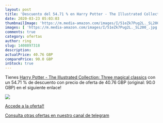 ```yaml
---
layout: post
title: 'Descuento del 54.71 % en Harry Potter - The Illustrated Collectio'
date: 2020-03-23 05:03:03
thumbnailImage: 'https://m.media-amazon.com/images/I/51eZk7Pug2L._SL200_.jpg'
images: [ 'https://m.media-amazon.com/images/I/51eZk7Pug2L._SL200_.jpg' ]
comments: true
category: ofertas
author: ring
slug: 1408897318
description:
actualPrice: 40.76 GBP
comparePrice: 90.0 GBP
inStock: true
---
```


Tienes [Harry Potter - The Illustrated Collection: Three magical classics](https://www.amazon.co.uk/dp/1408897318/?tag=redken01-21) con un 54.71 % de descuento con precio de oferta de 40.76 GBP (original: 90.0 GBP) en el siguiente enlace!

[![](https://m.media-amazon.com/images/I/51eZk7Pug2L._SL200_.jpg)](https://www.amazon.co.uk/dp/1408897318/?tag=redken01-21)

[Accede a la oferta!!](https://www.amazon.co.uk/dp/1408897318/?tag=redken01-21)

[Consulta otras ofertas en nuestro canal de telegram](https://t.me/s/ofertas25)
